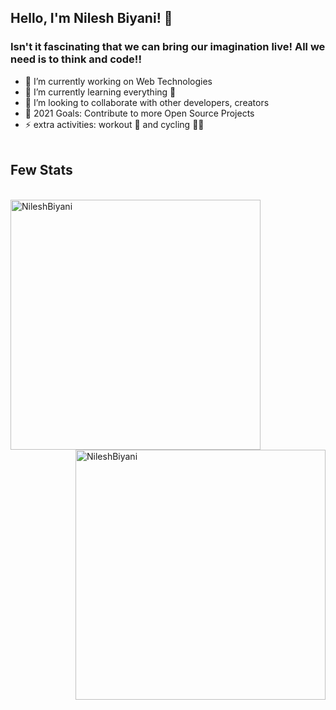## Hello, I'm Nilesh Biyani! 👋
### Isn't it fascinating that we can bring our imagination live! All we need is to think and code!!

- 🔭 I’m currently working on Web Technologies
- 🌱 I’m currently learning everything 🤣
- 👯 I’m looking to collaborate with other developers, creators
- 🥅 2021 Goals: Contribute to more Open Source Projects
- ⚡ extra activities: workout 💪 and cycling 🚴‍♂️ 
<br><br>
## Few Stats
<br>
<img align="left" src="https://github-readme-stats.vercel.app/api?username=NileshBiyani&&show_icons=true&title_color=ffffff&icon_color=bb2acf&text_color=ffffff&bg_color=151515" alt="NileshBiyani" width="400">
<img align="right" src="https://github-readme-streak-stats.herokuapp.com/?user=NileshBiyani&theme=radical" alt="NileshBiyani" width="400" />

